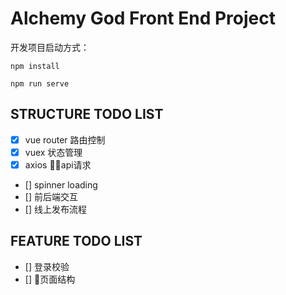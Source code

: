 # Alchemy God Front End Project
开发项目启动方式：
```
npm install
  
npm run serve
```
## STRUCTURE TODO LIST
 
- [x] vue router 路由控制
- [x] vuex 状态管理
- [x] axios api请求
- [] spinner loading
- [] 前后端交互
- [] 线上发布流程

## FEATURE TODO LIST

- [] 登录校验
- [] 页面结构